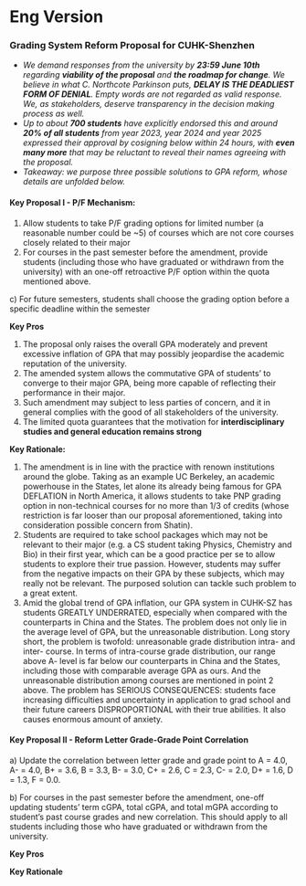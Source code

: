 # Eng Version

### Grading System Reform Proposal for CUHK-Shenzhen

* _We demand responses from the university by **23:59 June 10th** regarding **viability of the proposal** and **the roadmap for change**. We believe in what C. Northcote Parkinson puts, **DELAY IS THE DEADLIEST FORM OF DENIAL**. Empty words are not regarded as valid response. We, as stakeholders, deserve transparency in the decision making process as well._
* _Up to about **700 students** have explicitly endorsed this and around **20% of all students** from year 2023, year 2024 and year 2025 expressed their approval by cosigning below within 24 hours, with **even many more** that may be reluctant to reveal their names agreeing with the proposal._
* _Takeaway: we purpose three possible solutions to GPA reform, whose details are unfolded below._

#### Key Proposal I - P/F Mechanism:

1. Allow students to take P/F grading options for limited number (a reasonable number could be \~5) of courses which are not core courses closely related to their major
2. For courses in the past semester before the amendment, provide students (including those who have graduated or withdrawn from the university) with an one-off retroactive P/F option within the quota mentioned above.

c) For future semesters, students shall choose the grading option before a specific deadline within the semester

**Key Pros**

1. The proposal only raises the overall GPA moderately and prevent excessive inflation of GPA that may possibly jeopardise the academic reputation of the university.
2. The amended system allows the commutative GPA of students’ to converge to their major GPA, being more capable of reflecting their performance in their major.
3. Such amendment may subject to less parties of concern, and it in general complies with the good of all stakeholders of the university.
4. The limited quota guarantees that the motivation for **interdisciplinary studies and general education remains strong**

**Key Rationale:**

1. The amendment is in line with the practice with renown institutions around the globe. Taking as an example UC Berkeley, an academic powerhouse in the States, let alone its already being famous for GPA DEFLATION in North America, it allows students to take PNP grading option in non-technical courses for no more than 1/3 of credits (whose restriction is far looser than our proposal aforementioned, taking into consideration possible concern from Shatin).
2. Students are required to take school packages which may not be relevant to their major (e.g. a CS student taking Physics, Chemistry and Bio) in their first year, which can be a good practice per se to allow students to explore their true passion. However, students may suffer from the negative impacts on their GPA by these subjects, which may really not be relevant. The purposed solution can tackle such problem to a great extent.
3. Amid the global trend of GPA inflation, our GPA system in CUHK-SZ has students GREATLY UNDERRATED, especially when compared with the counterparts in China and the States. The problem does not only lie in the average level of GPA, but the unreasonable distribution. Long story short, the problem is twofold: unreasonable grade distribution intra- and inter- course. In terms of intra-course grade distribution, our range above A- level is far below our counterparts in China and the States, including those with comparable average GPA as ours. And the unreasonable distribution among courses are mentioned in point 2 above. The problem has SERIOUS CONSEQUENCES: students face increasing difficulties and uncertainty in application to grad school and their future careers DISPROPORTIONAL with their true abilities. It also causes enormous amount of anxiety.

#### Key Proposal II - Reform Letter Grade-Grade Point Correlation

a) Update the correlation between letter grade and grade point to A = 4.0, A- = 4.0, B+ = 3.6, B = 3.3, B- = 3.0, C+ = 2.6, C = 2.3, C- = 2.0, D+ = 1.6, D = 1.3, F = 0.0.

b) For courses in the past semester before the amendment, one-off updating students’ term cGPA, total cGPA, and total mGPA according to student’s past course grades and new correlation. This should apply to all students including those who have graduated or withdrawn from the university.

**Key Pros**

**Key Rationale**
